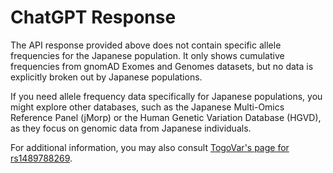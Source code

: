 # ChatGPT Response

The API response provided above does not contain specific allele frequencies for the Japanese population. It only shows cumulative frequencies from gnomAD Exomes and Genomes datasets, but no data is explicitly broken out by Japanese populations.

If you need allele frequency data specifically for Japanese populations, you might explore other databases, such as the Japanese Multi-Omics Reference Panel (jMorp) or the Human Genetic Variation Database (HGVD), as they focus on genomic data from Japanese individuals.

For additional information, you may also consult [TogoVar's page for rs1489788269](https://togovar.biosciencedbc.jp/variant/rs1489788269).